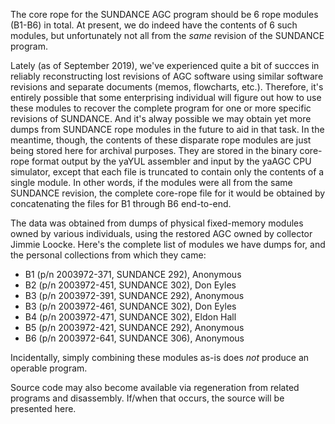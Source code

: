 The core rope for the SUNDANCE AGC program should be 6 rope modules (B1-B6) in total.  At present, we do indeed have the contents of 6 such modules, but unfortunately not all from the _same_ revision of the SUNDANCE program. 

Lately (as of September 2019), we've experienced quite a bit of succces in reliably reconstructing lost revisions of AGC software using similar software revisions and separate documents (memos, flowcharts, etc.).  Therefore, it's entirely possible that some enterprising individual will figure out how to use these modules to recover the complete program for one or more specific revisions of SUNDANCE.  And it's alway possible we may obtain yet more dumps from SUNDANCE rope modules in the future to aid in that task.  In the meantime, though, the contents of these disparate rope modules are just being stored here for archival purposes.  They are stored in the binary core-rope format output by the yaYUL assembler and input by the yaAGC CPU simulator, except that each file is truncated to contain only the contents of a single module.  In other words, if the modules were all from the same SUNDANCE revision, the complete core-rope file for it would be obtained by concatenating the files for B1 through B6 end-to-end.

The data was obtained from dumps of physical fixed-memory modules owned by various individuals, using the restored AGC owned by collector Jimmie Loocke.  Here's the complete list of modules we have dumps for, and the personal collections from which they came:

* B1 (p/n 2003972-371, SUNDANCE 292), Anonymous
* B2 (p/n 2003972-451, SUNDANCE 302), Don Eyles
* B3 (p/n 2003972-391, SUNDANCE 292), Anonymous
* B3 (p/n 2003972-461, SUNDANCE 302), Don Eyles
* B4 (p/n 2003972-471, SUNDANCE 302), Eldon Hall
* B5 (p/n 2003972-421, SUNDANCE 292), Anonymous
* B6 (p/n 2003972-641, SUNDANCE 306), Anonymous

Incidentally, simply combining these modules as-is does _not_ produce an operable program.

Source code may also become available via regeneration from related programs and disassembly.  If/when that occurs, the source will be presented here.